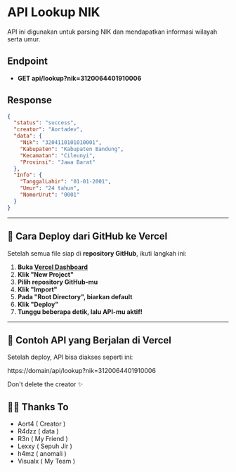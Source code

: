 # API Lookup NIK
API ini digunakan untuk parsing NIK dan mendapatkan informasi wilayah serta umur.

## Endpoint
- **GET api/lookup?nik=3120064401910006**
  
## Response
```json
{
  "status": "success",
  "creator": "Aortadev",
  "data": {
    "Nik": "3204110101010001",
    "Kabupaten": "Kabupaten Bandung",
    "Kecamatan": "Cileunyi",
    "Provinsi": "Jawa Barat"
  },
  "Info": {
    "TanggalLahir": "01-01-2001",
    "Umur": "24 tahun",
    "NomorUrut": "0001"
  }
}
```
---

## **🔧 Cara Deploy dari GitHub ke Vercel**
Setelah semua file siap di **repository GitHub**, ikuti langkah ini:

1. **Buka [Vercel Dashboard](https://vercel.com/)**
2. **Klik "New Project"**
3. **Pilih repository GitHub-mu**
4. **Klik "Import"**
5. **Pada "Root Directory", biarkan default**
6. **Klik "Deploy"**
7. **Tunggu beberapa detik, lalu API-mu aktif!**

---

## **🎯 Contoh API yang Berjalan di Vercel**
Setelah deploy, API bisa diakses seperti ini:

https://domain/api/lookup?nik=3120064401910006

 Don't delete the creator ✨

## **👨‍💻 Thanks To**
- Aort4 ( Creator )
- R4dzz ( data )
- R3n ( My Friend )
- Lexxy ( Sepuh Jir )
- h4mz ( anomali )
- Visualx ( My Team )

